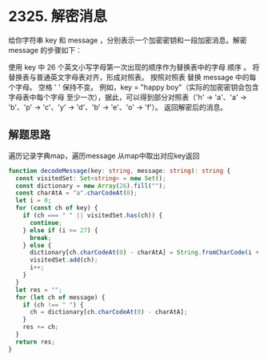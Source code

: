 # 2325. 解密消息

给你字符串 key 和 message ，分别表示一个加密密钥和一段加密消息。解密 message 的步骤如下：

使用 key 中 26 个英文小写字母第一次出现的顺序作为替换表中的字母 顺序 。
将替换表与普通英文字母表对齐，形成对照表。
按照对照表 替换 message 中的每个字母。
空格 ' ' 保持不变。
例如，key = "happy boy"（实际的加密密钥会包含字母表中每个字母 至少一次），据此，可以得到部分对照表（'h' -> 'a'、'a' -> 'b'、'p' -> 'c'、'y' -> 'd'、'b' -> 'e'、'o' -> 'f'）。
返回解密后的消息。

## 解题思路

遍历记录字典map，遍历message 从map中取出对应key返回


```typescript
function decodeMessage(key: string, message: string): string {
  const visitedSet: Set<string> = new Set();
  const dictionary = new Array(26).fill("");
  const charAtA = "a".charCodeAt(0);
  let i = 0;
  for (const ch of key) {
    if (ch === " " || visitedSet.has(ch)) {
      continue;
    } else if (i >= 27) {
      break;
    } else {
      dictionary[ch.charCodeAt(0) - charAtA] = String.fromCharCode(i + charAtA);
      visitedSet.add(ch);
      i++;
    }
  }
  let res = "";
  for (let ch of message) {
    if (ch !== " ") {
      ch = dictionary[ch.charCodeAt(0) - charAtA];
    }
    res += ch;
  }
  return res;
}
```
